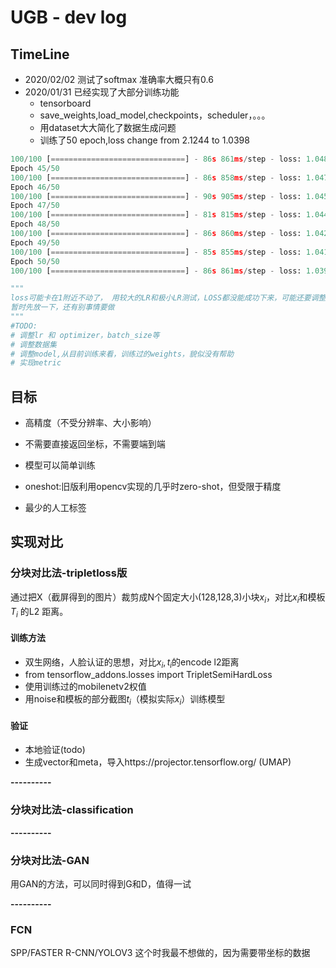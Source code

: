 # UGB - dev log

## TimeLine

* 2020/02/02 测试了softmax
    准确率大概只有0.6
* 2020/01/31 已经实现了大部分训练功能
    + tensorboard
    + save_weights,load_model,checkpoints，scheduler，。。。
    + 用dataset大大简化了数据生成问题
    + 训练了50 epoch,loss change from 2.1244 to 1.0398

```python
100/100 [==============================] - 86s 861ms/step - loss: 1.0488
Epoch 45/50
100/100 [==============================] - 86s 858ms/step - loss: 1.0475
Epoch 46/50
100/100 [==============================] - 90s 905ms/step - loss: 1.0451
Epoch 47/50
100/100 [==============================] - 81s 815ms/step - loss: 1.0443
Epoch 48/50
100/100 [==============================] - 86s 860ms/step - loss: 1.0425
Epoch 49/50
100/100 [==============================] - 85s 855ms/step - loss: 1.0412
Epoch 50/50
100/100 [==============================] - 86s 861ms/step - loss: 1.0398

"""
loss可能卡在1附近不动了， 用较大的LR和极小LR测试，LOSS都没能成功下来，可能还要调整数据集
暂时先放一下，还有别事情要做
"""
#TODO:
# 调整lr 和 optimizer，batch_size等
# 调整数据集
# 调整model,从目前训练来看，训练过的weights，貌似没有帮助
# 实现metric


```

## 目标

- 高精度（不受分辨率、大小影响）

- 不需要直接返回坐标，不需要端到端

- 模型可以简单训练

- oneshot:旧版利用opencv实现的几乎时zero-shot，但受限于精度

- 最少的人工标签

## 实现对比

### 分块对比法-tripletloss版

通过把X（截屏得到的图片）裁剪成N个固定大小(128,128,3)小块$x_i$，对比$x_i$和模板$T_i$ 的L2 距离。

#### 训练方法

- 双生网络，人脸认证的思想，对比$x_i,t_i$的encode l2距离
- from tensorflow_addons.losses import TripletSemiHardLoss
- 使用训练过的mobilenetv2权值
- 用noise和模板的部分截图$t_i$（模拟实际$x_i$）训练模型

#### 验证

- 本地验证(todo)
- 生成vector和meta，导入https://projector.tensorflow.org/ (UMAP)

**----------**

### 分块对比法-classification

**----------**

### 分块对比法-GAN

用GAN的方法，可以同时得到G和D，值得一试

**----------**

### FCN

SPP/FASTER R-CNN/YOLOV3
这个时我最不想做的，因为需要带坐标的数据
